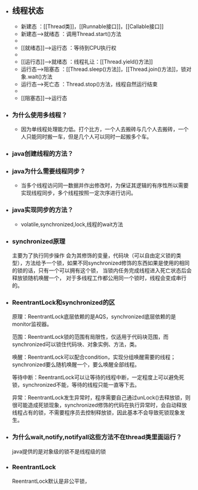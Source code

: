 - ## 线程状态
	- 新建态 ：[[Thread类]]，[[Runnable接口]]，[[Callable接口]]
	- 新建态-->就绪态 ：调用Thread.start()方法
	-
	- [[就绪态]]-->运行态 ：等待到CPU执行权
	-
	- [[运行态]]-->就绪态 ：线程礼让：[[Thread.yield()方法]]
	- 运行态-->阻塞态 ：[[Thread.sleep()方法]]，[[Thread.join()方法]]，锁对象.wait()方法
	- 运行态-->死亡态 ：Thread.stop()方法，线程自然运行结束
	-
	- [[阻塞态]]—>运行态
- ### 为什么使用多线程？
	- 因为单线程处理能力低。打个比方，一个人去搬砖与几个人去搬砖，一个人只能同时搬一车，但是几个人可以同时一起搬多个车。
- ### java创建线程的方法？
- ### java为什么需要线程同步？
	- 当多个线程访问同一数据并作出修改时，为保证其逻辑的有序性所以需要实现线程同步，多个线程按照一定次序进行访问。
- ### java实现同步的方法？
	- volatile,synchronized,lock,线程的wait方法
- ### synchronized原理
  主要为了执行同步操作
  会为其修饰的变量，代码块（可以自由定义锁的类型），方法给予一个锁，如果不同synchronized修饰的东西如果是使用的相同的锁的话，只有一个可以拥有这个锁，
  当锁内任务完成线程进入死亡状态后会释放锁随机唤醒一个，
  对于多线程工作都公用同一个锁时，线程会变成串行的。
- ### ReentrantLock和synchronized的区
  
  原理：ReentrantLock底层依赖的是AQS，synchronized底层依赖的是monitor监视器。
  
  范围：ReentrantLock锁的范围有局限性，仅适用于代码块范围，而synchronized可以锁住代码块、对象实例、方法，类。
  
  唤醒：ReentrantLock可以配合condition，实现分组唤醒需要的线程；synchronized要么随机唤醒一个，要么唤醒全部线程。
  
  等待中断：ReentrantLock可以让等待的线程中断，一定程度上可以避免死锁，synchronized不能，等待的线程只能一直等下去。
  
  异常：ReentrantLock发生异常时，程序需要自己通过unLock()去释放锁，则很可能造成死锁现象，synchronized修饰的代码在执行异常时，会自动释放线程占有的锁，不需要程序员去控制释放锁，因此基本不会导致死锁现象发生。
- ### 为什么wait,notify,notifyall这些方法不在thread类里面运行？
  java提供的是对象级的锁不是线程级的锁
- ### ReentrantLock
  ReentrantLock默认是非公平锁，